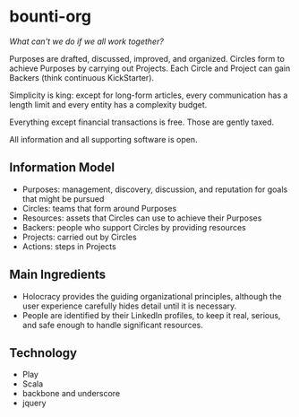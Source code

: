 bounti-org
==========

_What can't we do if we all work together?_

Purposes are drafted, discussed, improved, and organized.
Circles form to achieve Purposes by carrying out Projects.
Each Circle and Project can gain Backers (think continuous KickStarter).

Simplicity is king: except for long-form articles, every communication has a length limit
and every entity has a complexity budget.

Everything except financial transactions is free. Those are gently taxed.

All information and all supporting software is open.

Information Model
-----------------

* Purposes: management, discovery, discussion, and reputation for goals that might be pursued
* Circles: teams that form around Purposes
* Resources: assets that Circles can use to achieve their Purposes
* Backers: people who support Circles by providing resources
* Projects: carried out by Circles
* Actions: steps in Projects

Main Ingredients
----------------

* Holocracy provides the guiding organizational principles, 
  although the user experience carefully hides detail until it is necessary.
* People are identified by their LinkedIn profiles, to keep it real, serious, 
  and safe enough to handle significant resources.

Technology
----------
* Play
* Scala
* backbone and underscore
* jquery
